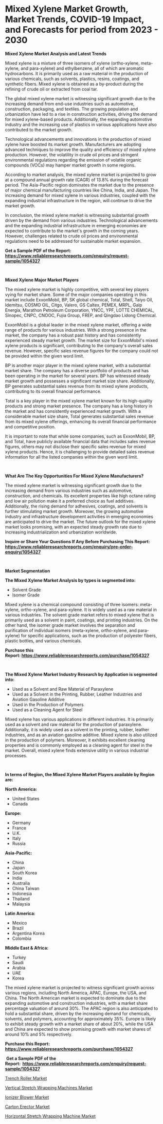 <p><h1>Mixed Xylene Market Growth, Market Trends, COVID-19 Impact, and Forecasts for period from 2023 - 2030</h1></p><p><strong>Mixed Xylene Market Analysis and Latest Trends</strong></p>
<p><p>Mixed xylene is a mixture of three isomers of xylene (ortho-xylene, meta-xylene, and para-xylene) and ethylbenzene, all of which are aromatic hydrocarbons. It is primarily used as a raw material in the production of various chemicals, such as solvents, plastics, resins, coatings, and synthetic fibers. Mixed xylene is obtained as a by-product during the refining of crude oil or extracted from coal tar.</p><p>The global mixed xylene market is witnessing significant growth due to the increasing demand from end-use industries such as automotive, construction, packaging, and textiles. The growing population and urbanization have led to a rise in construction activities, driving the demand for mixed xylene-based products. Additionally, the expanding automotive industry and the increasing use of plastics in various applications have also contributed to the market growth.</p><p>Technological advancements and innovations in the production of mixed xylene have boosted its market growth. Manufacturers are adopting advanced techniques to improve the quality and efficiency of mixed xylene production. However, the volatility in crude oil prices and stringent environmental regulations regarding the emission of volatile organic compounds (VOCs) may hamper market growth in some regions.</p><p>According to market analysis, the mixed xylene market is projected to grow at a compound annual growth rate (CAGR) of 13.8% during the forecast period. The Asia-Pacific region dominates the market due to the presence of major chemical manufacturing countries like China, India, and Japan. The increasing demand for mixed xylene in various industries, coupled with the expanding industrial infrastructure in the region, will continue to drive the market growth.</p><p>In conclusion, the mixed xylene market is witnessing substantial growth driven by the demand from various industries. Technological advancements and the expanding industrial infrastructure in emerging economies are expected to contribute to the market's growth in the coming years. However, challenges related to crude oil prices and environmental regulations need to be addressed for sustainable market expansion.</p></p>
<p><strong>Get a Sample PDF of the Report:&nbsp; <a href="https://www.reliableresearchreports.com/enquiry/request-sample/1054327">https://www.reliableresearchreports.com/enquiry/request-sample/1054327</a></strong></p>
<p>&nbsp;</p>
<p><strong>Mixed Xylene Major Market Players</strong></p>
<p><p>The mixed xylene market is highly competitive, with several key players vying for market share. Some of the major companies operating in this market include ExxonMobil, BP, SK global chemical, Total, Shell, Taiyo Oil, Idemitsu, COSMO OIL, Citgo, Valero, GS Caltex, PEMEX, MRPL, Galp Energia, Marathon Petroleum Corporation, YNCC, YPF, LOTTE CHEMICAL, Sinopec, CNPC, CNOOC, Fujia Group, FREP, and Qingdao Lidong Chemical.</p><p>ExxonMobil is a global leader in the mixed xylene market, offering a wide range of products for various industries. With a strong presence in the market, the company has a robust past history and has consistently experienced steady market growth. The market size for ExxonMobil's mixed xylene products is significant, contributing to the company's overall sales revenue. However, specific sales revenue figures for the company could not be provided within the given word limit.</p><p>BP is another major player in the mixed xylene market, with a substantial market share. The company has a diverse portfolio of products and has been operating in the market for several years. BP has witnessed steady market growth and possesses a significant market size share. Additionally, BP generates substantial sales revenue from its mixed xylene products, contributing to its overall financial performance.</p><p>Total is a key player in the mixed xylene market known for its high-quality products and strong market presence. The company has a long history in the market and has consistently experienced market growth. With a considerable market size share, Total generates substantial sales revenue from its mixed xylene offerings, enhancing its overall financial performance and competitive position.</p><p>It is important to note that while some companies, such as ExxonMobil, BP, and Total, have publicly available financial data that includes sales revenue figures, others may not disclose their specific sales revenue for mixed xylene products. Hence, it is challenging to provide detailed sales revenue information for all the listed companies within the given word limit.</p></p>
<p>&nbsp;</p>
<p><strong>What Are The Key Opportunities For Mixed Xylene Manufacturers?</strong></p>
<p><p>The mixed xylene market is witnessing significant growth due to the increasing demand from various industries such as automotive, construction, and chemicals. Its excellent properties like high octane rating and low air pollution make it a preferred choice as fuel additives. Additionally, the rising demand for adhesives, coatings, and solvents is further stimulating market growth. Moreover, the growing automotive industry and infrastructure development activities in emerging economies are anticipated to drive the market. The future outlook for the mixed xylene market looks promising, with an expected steady growth rate due to increasing industrialization and urbanization worldwide.</p></p>
<p><strong>Inquire or Share Your Questions If Any Before Purchasing This Report: <a href="https://www.reliableresearchreports.com/enquiry/pre-order-enquiry/1054327">https://www.reliableresearchreports.com/enquiry/pre-order-enquiry/1054327</a></strong></p>
<p>&nbsp;</p>
<p><strong>Market Segmentation</strong></p>
<p><strong>The Mixed Xylene Market Analysis by types is segmented into:</strong></p>
<p><ul><li>Solvent Grade</li><li>Isomer Grade</li></ul></p>
<p><p>Mixed xylene is a chemical compound consisting of three isomers: meta-xylene, ortho-xylene, and para-xylene. It is widely used as a raw material in various industries. The solvent grade market refers to mixed xylene that is primarily used as a solvent in paint, coatings, and printing industries. On the other hand, the isomer grade market involves the separation and purification of individual isomers (meta-xylene, ortho-xylene, and para-xylene) for specific applications, such as the production of polyester fibers, plastic bottles, and various chemicals.</p></p>
<p><strong>Purchase this Report:&nbsp;<a href="https://www.reliableresearchreports.com/purchase/1054327">https://www.reliableresearchreports.com/purchase/1054327</a></strong></p>
<p>&nbsp;</p>
<p><strong>The Mixed Xylene Market Industry Research by Application is segmented into:</strong></p>
<p><ul><li>Used as a Solvent and Raw Material of Paraxylene</li><li>Used as a Solvent in the Printing, Rubber, Leather Industries and Aviation Gasoline Additive</li><li>Used in the Production of Polymers</li><li>Used as a Cleaning Agent for Steel</li></ul></p>
<p><p>Mixed xylene has various applications in different industries. It is primarily used as a solvent and raw material for the production of paraxylene. Additionally, it is widely used as a solvent in the printing, rubber, leather industries, and as an aviation gasoline additive. Mixed xylene is also utilized in the production of polymers. Moreover, it exhibits excellent cleaning properties and is commonly employed as a cleaning agent for steel in the market. Overall, mixed xylene finds extensive utility in various industrial processes.</p></p>
<p>&nbsp;</p>
<p><strong>In terms of Region, the Mixed Xylene Market Players available by Region are:</strong></p>
<p>
    <p> <strong> North America: </strong>
        <ul>
            <li>United States</li>
            <li>Canada</li>
        </ul>
        </p> 
    <p> <strong> Europe: </strong>
        <ul>
            <li>Germany</li>
            <li>France</li>
            <li>U.K.</li>
            <li>Italy</li>
            <li>Russia</li>
        </ul>
        </p> 
    <p> <strong> Asia-Pacific: </strong>
        <ul>
            <li>China</li>
            <li>Japan</li>
            <li>South Korea</li>
            <li>India</li>
            <li>Australia</li>
            <li>China Taiwan</li>
            <li>Indonesia</li>
            <li>Thailand</li>
            <li>Malaysia</li>
        </ul>
        </p> 
    <p> <strong> Latin America: </strong>
        <ul>
            <li>Mexico</li>
            <li>Brazil</li>
            <li>Argentina Korea</li>
            <li>Colombia</li>
        </ul>
        </p> 
    <p> <strong> Middle East & Africa: </strong>
        <ul>
            <li>Turkey</li>
            <li>Saudi</li>
            <li>Arabia</li>
            <li>UAE</li>
            <li>Korea</li>
        </ul>
    </p>
    </p>
<p><p>The mixed xylene market is projected to witness significant growth across various regions, including North America, APAC, Europe, the USA, and China. The North American market is expected to dominate due to the expanding automotive and construction industries, with a market share percentage valuation of around 30%. The APAC region is also anticipated to hold a substantial share, driven by the increasing demand for chemicals, solvents, and polymers, accounting for approximately 35%. Europe is likely to exhibit steady growth with a market share of about 20%, while the USA and China are expected to show promising growth with market shares of around 10% and 5% respectively.</p></p>
<p><strong>Purchase this Report: <a href="https://www.reliableresearchreports.com/purchase/1054327">https://www.reliableresearchreports.com/purchase/1054327</a></strong></p>
<p>&nbsp;<strong>Get a Sample PDF of the Report:&nbsp;&nbsp;<a href="https://www.reliableresearchreports.com/enquiry/request-sample/1054327">https://www.reliableresearchreports.com/enquiry/request-sample/1054327</a></strong></p>
<p><strong></strong></p>
<p><p><a href="https://medium.com/@jerrodhilll68/trench-roller-market-report-reveals-the-latest-trends-and-growth-opportunities-of-this-market-9b0dd0ed3917">Trench Roller Market</a></p><p><a href="https://medium.com/@birdielynch645/vertical-stretch-wrapping-machines-market-exploring-market-share-market-trends-and-future-growth-5069d34fbd02">Vertical Stretch Wrapping Machines Market</a></p><p><a href="https://medium.com/@royalhoeger626/analyzing-ionizer-blower-market-global-industry-perspective-and-forecast-2023-to-2030-7eac41a6602b">Ionizer Blower Market</a></p><p><a href="https://medium.com/@dougschmidt645/carton-erector-market-analysis-its-cagr-market-segmentation-and-global-industry-overview-ed0614aa813b">Carton Erector Market</a></p><p><a href="https://medium.com/@kelsitorphy644/horizontal-stretch-wrapping-machine-market-insights-into-market-cagr-market-trends-and-growth-d6c8bd9f4c3d">Horizontal Stretch Wrapping Machine Market</a></p></p>